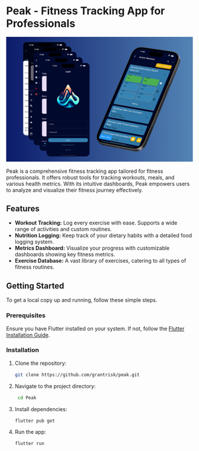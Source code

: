 # Peak - Fitness Tracking App for Professionals

![Screenshots of the app](images/Peak_Github_Repo_Banner.png)

Peak is a comprehensive fitness tracking app tailored for fitness professionals. It offers robust tools for tracking workouts, meals, and various health metrics. With its intuitive dashboards, Peak empowers users to analyze and visualize their fitness journey effectively.

## Features

- **Workout Tracking:** Log every exercise with ease. Supports a wide range of activities and custom routines.
- **Nutrition Logging:** Keep track of your dietary habits with a detailed food logging system.
- **Metrics Dashboard:** Visualize your progress with customizable dashboards showing key fitness metrics.
- **Exercise Database:** A vast library of exercises, catering to all types of fitness routines.

[//]: # "TODO: Add screenshots of the app"
[//]: # "## Screenshots"
[//]: #
[//]: # "(Place your app screenshots here)"

## Getting Started

To get a local copy up and running, follow these simple steps.

### Prerequisites

Ensure you have Flutter installed on your system. If not, follow the [Flutter Installation Guide](https://flutter.dev/docs/get-started/install).

### Installation

1. Clone the repository:
   ```sh
   git clone https://github.com/grantrisk/peak.git
   ```
2. Navigate to the project directory:
   ```sh
    cd Peak
   ```
3. Install dependencies:
   ```sh
   flutter pub get
   ```
4. Run the app:
   ```sh
   flutter run
   ```
